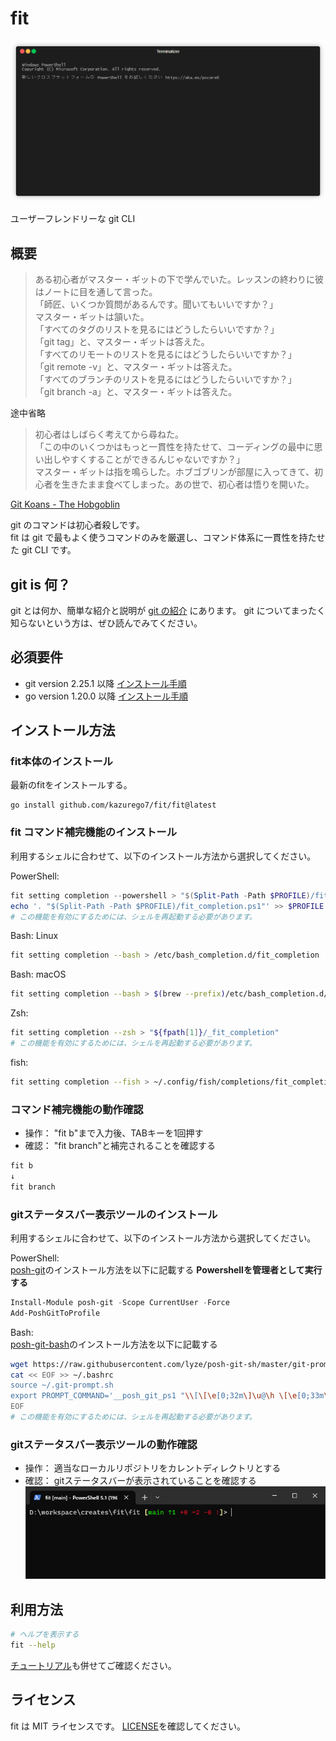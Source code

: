 # fit

![fit のヘルプ画像](./doc/image/readme/fit.gif)

ユーザーフレンドリーな git CLI

## 概要

> ある初心者がマスター・ギットの下で学んでいた。レッスンの終わりに彼はノートに目を通して言った。  
「師匠、いくつか質問があるんです。聞いてもいいですか？」  
マスター・ギットは頷いた。  
「すべてのタグのリストを見るにはどうしたらいいですか？」  
「git tag」と、マスター・ギットは答えた。  
「すべてのリモートのリストを見るにはどうしたらいいですか？」  
「git remote -v」と、マスター・ギットは答えた。  
「すべてのブランチのリストを見るにはどうしたらいいですか？」  
「git branch -a」と、マスター・ギットは答えた。

途中省略  

>初心者はしばらく考えてから尋ねた。  
「この中のいくつかはもっと一貫性を持たせて、コーディングの最中に思い出しやすくすることができるんじゃないですか？」  
マスター・ギットは指を鳴らした。ホブゴブリンが部屋に入ってきて、初心者を生きたまま食べてしまった。あの世で、初心者は悟りを開いた。  

[Git Koans - The Hobgoblin](https://stevelosh.com/blog/2013/04/git-koans/#s4-the-hobgoblin)

git のコマンドは初心者殺しです。  
fit は git で最もよく使うコマンドのみを厳選し、コマンド体系に一貫性を持たせた git CLI です。

## git is 何？

git とは何か、簡単な紹介と説明が [git の紹介](./doc/introduction.md) にあります。
git についてまったく知らないという方は、ぜひ読んでみてください。

## 必須要件

- git version 2.25.1 以降 [インストール手順](https://git-scm.com/downloads)
- go version 1.20.0 以降 [インストール手順](https://go.dev/doc/install)

## インストール方法

### fit本体のインストール

最新のfitをインストールする。
```
go install github.com/kazurego7/fit/fit@latest
```

### fit コマンド補完機能のインストール
利用するシェルに合わせて、以下のインストール方法から選択してください。

PowerShell:
```powershell
fit setting completion --powershell > "$(Split-Path -Path $PROFILE)/fit_completion.ps1"
echo '. "$(Split-Path -Path $PROFILE)/fit_completion.ps1"' >> $PROFILE
# この機能を有効にするためには、シェルを再起動する必要があります。
```

Bash: Linux
```bash
fit setting completion --bash > /etc/bash_completion.d/fit_completion
```

Bash: macOS
```bash
fit setting completion --bash > $(brew --prefix)/etc/bash_completion.d/fit_completion
```

Zsh:
```bash
fit setting completion --zsh > "${fpath[1]}/_fit_completion"
# この機能を有効にするためには、シェルを再起動する必要があります。
```

fish:
```bash
fit setting completion --fish > ~/.config/fish/completions/fit_completion.fish
```

### コマンド補完機能の動作確認

- 操作： "fit b"まで入力後、TABキーを1回押す
- 確認： "fit branch"と補完されることを確認する
```bash
fit b
↓
fit branch
```

### gitステータスバー表示ツールのインストール
利用するシェルに合わせて、以下のインストール方法から選択してください。

PowerShell:  
[posh-git](https://github.com/dahlbyk/posh-git)のインストール方法を以下に記載する
**Powershellを管理者として実行する**
```powershell
Install-Module posh-git -Scope CurrentUser -Force
Add-PoshGitToProfile
```

Bash:  
[posh-git-bash](https://github.com/lyze/posh-git-sh)のインストール方法を以下に記載する
```bash
wget https://raw.githubusercontent.com/lyze/posh-git-sh/master/git-prompt.sh ~/.git-prompt.sh
cat << EOF >> ~/.bashrc
source ~/.git-prompt.sh
export PROMPT_COMMAND='__posh_git_ps1 "\\[\[\e[0;32m\]\u@\h \[\e[0;33m\]\w" " \[\e[1;34m\]\n\$\[\e[0m\] ";'$PROMPT_COMMAND
EOF
# この機能を有効にするためには、シェルを再起動する必要があります。
```

### gitステータスバー表示ツールの動作確認

- 操作： 適当なローカルリポジトリをカレントディレクトリとする
- 確認： gitステータスバーが表示されていることを確認する
![gitステータスバーの表示画像](./doc/image/readme/git-prompt.png)


## 利用方法

```bash
# ヘルプを表示する
fit --help
```

[チュートリアル](./doc/tutorial.md)も併せてご確認ください。

## ライセンス

fit は MIT ライセンスです。
[LICENSE](LICENSE)を確認してください。